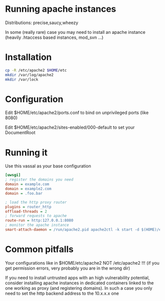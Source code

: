 Running apache instances
========================

Distributions: precise,saucy,wheezy

In some (really rare) case you may need to install an apache instance (heavily .htaccess based instances, mod_svn ...)

Installation
============

```sh
cp -R /etc/apache2 $HOME/etc
mkdir /var/log/apache2
mkdir /var/lock
```

Configuration
=============

Edit $HOME/etc/apache2/ports.conf to bind on unprivileged ports (like 8080)

Edit $HOME/etc/apache2/sites-enabled/000-default to set your DocumentRoot

Running it
==========

Use this vassal as your base configuration

```ini
[uwsgi]
; register the domains you need
domain = example.com
domain = example2.com
domain = .foo.bar

; load the http proxy router
plugins = router_http
offload-threads = 2
; forward requests to apache
route-run = http:127.0.0.1:8080
; monitor the apache instance
smart-attach-daemon = /run/apache2.pid apache2ctl -k start -d $(HOME)/etc/apache2
```


Common pitfalls
===============

Your configurations like in $HOME/etc/apache2 NOT /etc/apache2 !!! (if you get permission errors, very probably you are in the wrong dir)

If you need to install untrusted apps with an high vulnerability potential, consider installing apache instances in dedicated containers linked to the one working as proxy (and registering domains). In such a case you only need to set the http backend address to the 10.x.x.x one
